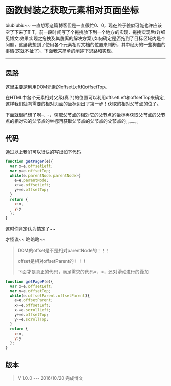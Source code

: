 # 函数封装之获取元素相对页面坐标

biubiubiu~~ 一直想写这篇博客但是一直很忙0、0，现在终于貌似可能也许应该空了下来了T T，前一段时间写了个拖拽放下到一个地方的实现，拖拽实现后(详细见博文:效果实现之拖拽及其脱离的解决方案),如何确定是否拖到了目标区域内是个问题，这里我想到了使用各个元素相对文档的位置来判断，其中经历的一些狗血的事情(这就不扯了)，下面我来简单的阐述下思路和实现。

---

## 思路

这里主要是利用DOM元素的offsetLeft和offsetTop。

在HTML中各个元素相对父级(真？)的位置可以利用offsetLeft和offsetTop来确定,这样我们就向需要的相对页面的坐标迈出了第一步！获取的相对父节点的位子。

下面就很好想了啊-、-，获取父节点的相对它的父节点的坐标再获取父节点的父节点的相对它的父节点的坐标再获取父节点的父节点的父节点的。。。。。。

## 代码
通过以上我们可以很快的写出如下代码

``` javascript
function getPageP(e){
  var x=e.offsetLeft;
  var y=e.offsetTop;
  while(e.parentNode.parentNode){
    e=e.parentNode;
    x+=e.offsetLeft;
    y+=e.offsetTop;
  }
  return {
    x:x,
    y:y
  };
}
```

这时你肯定认为搞定了~~

才怪诶~~ 略略略~~

>DOM的offset是不是相对parentNode的！！！
>
>offset是相对offsetParent的！！！
>
>下面才是真正的代码，满足需求的代码=、=，还对滑动进行的叠加

``` javascript
function getPageP(e){
  var x=e.offsetLeft;
  var y=e.offsetTop;
  while(e.offsetParent.offsetParent){
    e=e.offsetParent;
    x+=e.offsetLeft;
    x-=e.scrollLeft;
    y+=e.offsetTop;
    y-=e.scrollTop;
  }
  return {
    x:x,
    y:y
  };
}
```

## 版本

>V 1.0.0 --- 2016/10/20  完成博文
